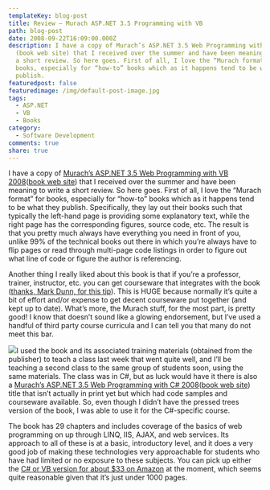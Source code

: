 ```yaml
---
templateKey: blog-post
title: Review – Murach ASP.NET 3.5 Programming with VB
path: blog-post
date: 2008-09-22T16:09:00.000Z
description: I have a copy of Murach’s ASP.NET 3.5 Web Programming with VB 2008
  (book web site) that I received over the summer and have been meaning to write
  a short review. So here goes. First of all, I love the “Murach format” for
  books, especially for “how-to” books which as it happens tend to be what they
  publish.
featuredpost: false
featuredimage: /img/default-post-image.jpg
tags:
  - ASP.NET
  - VB
  - Books
category:
  - Software Development
comments: true
share: true
---
```

I have a copy of [Murach’s ASP.NET 3.5 Web Programming with VB 2008](http://www.amazon.com/exec/obidos/ASIN/1890774472/aspalliancecom)([book web site](http://www.murach.com/books/avb8/index.htm)) that I received over the summer and have been meaning to write a short review. So here goes. First of all, I love the “Murach format” for books, especially for “how-to” books which as it happens tend to be what they publish. Specifically, they lay out their books such that typically the left-hand page is providing some explanatory text, while the right page has the corresponding figures, source code, etc. The result is that you pretty much always have everything you need in front of you, unlike 99% of the technical books out there in which you’re always have to flip pages or read through multi-page code listings in order to figure out what line of code or figure the author is referencing.

Another thing I really liked about this book is that if you’re a professor, trainer, instructor, etc. you can get courseware that integrates with the book ([thanks, Mark Dunn, for this tip](http://www.dunntraining.com/)). This is HUGE because normally it’s quite a bit of effort and/or expense to get decent courseware put together (and kept up to date). What’s more, the Murach stuff, for the most part, is pretty good! I know that doesn’t sound like a glowing endorsement, but I’ve used a handful of third party course curricula and I can tell you that many do not meet this bar.

![](https://images.amazon.com/images/P/1890774480.01.THUMBZZZ.jpg)I used the book and its associated training materials (obtained from the publisher) to teach a class last week that went quite well, and I’ll be teaching a second class to the same group of students soon, using the same materials. The class was in C#, but as luck would have it there is also a [Murach’s ASP.NET 3.5 Web Programming with C# 2008](http://www.amazon.com/exec/obidos/ASIN/1890774480/aspalliancecom)([book web site](http://www.murach.com/books/acs8/index.htm)) title that isn’t actually in print yet but which had code samples and courseware available. So, even though I didn’t have the pressed trees version of the book, I was able to use it for the C#-specific course.

The book has 29 chapters and includes coverage of the basics of web programming on up through LINQ, IIS, AJAX, and web services. Its approach to all of these is at a basic, introductory level, and it does a very good job of making these technologies very approachable for students who have had limited or no exposure to these subjects. You can pick up either the [C# or VB version for about $33 on Amazon](http://www.amazon.com/exec/obidos/ASIN/1890774480/aspalliancecom) at the moment, which seems quite reasonable given that it’s just under 1000 pages.